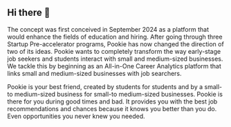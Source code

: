 ## Hi there 👋

<!--

**Here are some ideas to get you started:**

🙋‍♀️ A short introduction - what is your organization all about?
🌈 Contribution guidelines - how can the community get involved?
👩‍💻 Useful resources - where can the community find your docs? Is there anything else the community should know?
🍿 Fun facts - what does your team eat for breakfast?
🧙 Remember, you can do mighty things with the power of [Markdown](https://docs.github.com/github/writing-on-github/getting-started-with-writing-and-formatting-on-github/basic-writing-and-formatting-syntax)
-->

The concept was first conceived in September 2024 as a platform that would enhance the fields of education and hiring. After going through three Startup Pre-accelerator programs, Pookie has now changed the direction of two of its ideas. Pookie wants to completely transform the way early-stage job seekers and students interact with small and medium-sized businesses. We tackle this by beginning as an All-in-One Career Analytics platform that links small and medium-sized businesses with job searchers.

Pookie is your best friend, created by students for students and by a small-to medium-sized business for small-to medium-sized businesses. Pookie is there for you during good times and bad. It provides you with the best job recommendations and chances because it knows you better than you do. Even opportunities you never knew you needed.

